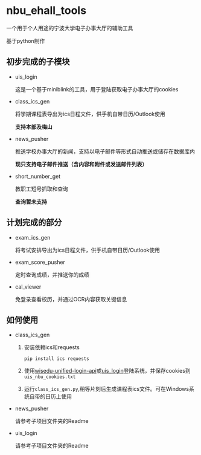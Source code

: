 # nbu_ehall_tools
一个用于个人用途的宁波大学电子办事大厅的辅助工具

基于python制作
## 初步完成的子模块
* uis_login

    这是一个基于miniblink的工具，用于登陆获取电子办事大厅的cookies
* class_ics_gen 

    将学期课程表导出为ics日程文件，供手机自带日历/Outlook使用

    **支持本部及梅山**
* news_pusher

    推送学校办事大厅的新闻，支持以电子邮件等形式自动推送或储存在数据库内
    
    **现只支持电子邮件推送（含内容和附件或发送邮件列表）**
* short_number_get

    教职工短号抓取和查询

    **查询暂未支持**
## 计划完成的部分

* exam_ics_gen

    将考试安排导出为ics日程文件，供手机自带日历/Outlook使用

* exam_score_pusher

    定时查询成绩，并推送你的成绩
* cal_viewer

    免登录查看校历，并通过OCR内容获取关键信息


## 如何使用
* class_ics_gen 
    1. 安装依赖ics和requests

        `pip install ics requests`

    2. 使用[wisedu-unified-login-api](https://github.com/ZimoLoveShuang/wisedu-unified-login-api)或[uis_login](https://github.com/slzKud/nbu_ehall_tools/tree/master/uis_login)登陆系统，并保存cookies到`uis_nbu_cookies.txt`
    3. 运行`class_ics_gen.py`,稍等片刻后生成课程表ics文件。可在Windows系统自带的日历上使用
* news_pusher

    请参考子项目文件夹的Readme
* uis_login

    请参考子项目文件夹的Readme

